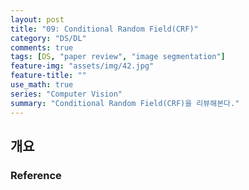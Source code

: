 ```yaml
---
layout: post
title: "09: Conditional Random Field(CRF)"
category: "DS/DL"
comments: true
tags: [DS, "paper review", "image segmentation"]
feature-img: "assets/img/42.jpg"
feature-title: ""
use_math: true
series: "Computer Vision"
summary: "Conditional Random Field(CRF)을 리뷰해본다."
---
```


## 개요

### Reference
